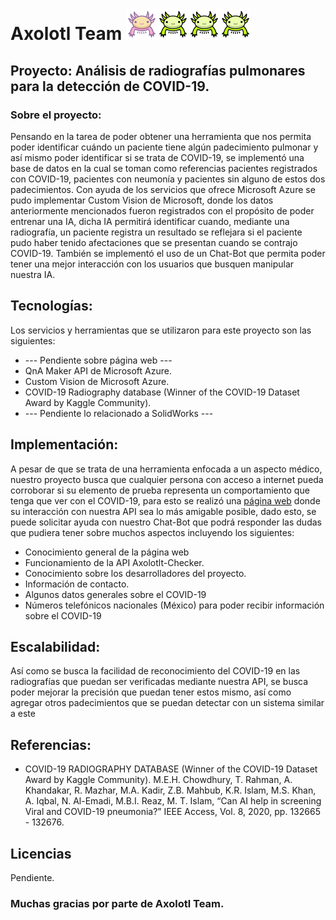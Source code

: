 
# Axolotl Team ![Axolotl team pet.](./Readme/pictures/Axolotl-0-M.png)![Axolotl team pet.](./Readme/pictures/Axolotl-1-M.png)![Axolotl team pet.](./Readme/pictures/Axolotl-1-M.png)![Axolotl team pet.](./Readme/pictures/Axolotl-1-M.png)
## Proyecto: Análisis de radiografías pulmonares para la detección de COVID-19.

### Sobre el proyecto:

Pensando en la tarea de poder obtener una herramienta que nos permita poder identificar cuándo un paciente tiene algún padecimiento pulmonar y así mismo poder identificar si se trata de COVID-19, se implementó una base de datos en la cual se toman como referencias pacientes registrados con COVID-19, pacientes con neumonía y pacientes sin alguno de estos dos padecimientos.
Con ayuda de los servicios que ofrece Microsoft Azure se pudo implementar Custom Vision de Microsoft, donde los datos anteriormente mencionados fueron registrados con el propósito de poder entrenar una IA, dicha IA permitirá identificar cuando, mediante una radiografía, un paciente registra un resultado se reflejara si el paciente pudo haber tenido afectaciones que se presentan cuando se contrajo COVID-19.
También se implementó el uso de un Chat-Bot que permita poder tener una mejor interacción con los usuarios que busquen manipular nuestra IA.


## Tecnologías:
Los servicios y herramientas que se utilizaron para este proyecto son las siguientes:
*	--- Pendiente sobre página web ---
*	QnA Maker API de Microsoft Azure.
*	Custom Vision de Microsoft Azure.
*	COVID-19 Radiography database (Winner of the COVID-19 Dataset Award by Kaggle Community).
*	--- Pendiente lo relacionado a SolidWorks ---

## Implementación:

A pesar de que se trata de una herramienta enfocada a un aspecto médico, nuestro proyecto busca que cualquier persona con acceso a internet pueda corroborar si su elemento de prueba representa un comportamiento que tenga que ver con el COVID-19, para esto se realizó una [página web]( https://checker.axolotlteam.com "Página web principal del Axolotl-Checker") donde su interacción con nuestra API sea lo más amigable posible, dado esto, se puede solicitar ayuda con nuestro Chat-Bot que podrá responder las dudas que pudiera tener sobre muchos aspectos incluyendo los siguientes:

* Conocimiento general de la página web
* Funcionamiento de la API Axolotlt-Checker.
* Conocimiento sobre los desarrolladores del proyecto.
* Información de contacto.
* Algunos datos generales sobre el COVID-19
* Números telefónicos nacionales (México) para poder recibir información sobre el COVID-19

## Escalabilidad:
Así como se busca la facilidad de reconocimiento del COVID-19 en las radiografías que puedan ser verificadas mediante nuestra API, se busca poder mejorar la precisión que puedan tener estos mismo, así como agregar otros padecimientos que se puedan detectar con un sistema similar a este

## Referencias:
* COVID-19 RADIOGRAPHY DATABASE (Winner of the COVID-19 Dataset Award by Kaggle Community). M.E.H. Chowdhury, T. Rahman, A. Khandakar, R. Mazhar, M.A. Kadir, Z.B. Mahbub, K.R. Islam, M.S. Khan, A. Iqbal, N. Al-Emadi, M.B.I. Reaz, M. T. Islam, “Can AI help in screening Viral and COVID-19 pneumonia?” IEEE Access, Vol. 8, 2020, pp. 132665 - 132676.

## Licencias
Pendiente.

### Muchas gracias por parte de Axolotl Team.
